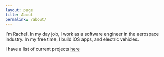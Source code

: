```yaml
---
layout: page
title: About
permalink: /about/
---
```


I'm Rachel. In my day job, I work as a software engineer in the aerospace industry. In my free time, I build iOS apps, and electric vehicles.

I have a list of current projects [here](/projects/)
